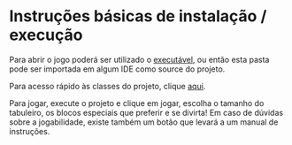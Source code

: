 # Instruções básicas de instalação / execução
Para abrir o jogo poderá ser utilizado o [executável](../2048.jar), ou então esta pasta pode ser importada em algum IDE como source do projeto.

Para acesso rápido às classes do projeto, clique [aqui](core/src/com/poo/game2048).

Para jogar, execute o projeto e clique em jogar, escolha o tamanho do tabuleiro, os blocos especiais que preferir e se divirta!
Em caso de dúvidas sobre a jogabilidade, existe também um botão que levará a um manual de instruções.

